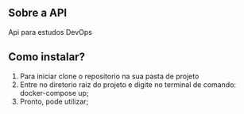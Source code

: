 ## Sobre a API

Api para estudos DevOps

## Como instalar?

1.  Para iniciar clone o repositorio na sua pasta de projeto
2.  Entre no diretorio raiz do projeto e digite no terminal de comando: docker-compose up;
3.  Pronto, pode utilizar;

